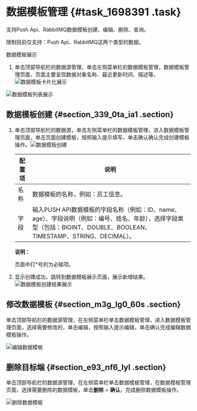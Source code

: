 # 数据模板管理 {#task_1698391 .task}

支持Push Api、RabbitMQ数据模板创建、编辑、删除、查询。

限制目前仅支持：Push Api、RabbitMQ这两个类型的数据。

数据模板展示

1.  单击顶部导航栏的数据源管理，单击左侧菜单栏的数据模板管理，数据模板管理页面，页面主要呈现数据对象名称、最近更新时间、描述等。![数据模板卡片化展示](http://static-aliyun-doc.oss-cn-hangzhou.aliyuncs.com/assets/img/1346025/156776611156387_zh-CN.png)

![数据模板列表展示](http://static-aliyun-doc.oss-cn-hangzhou.aliyuncs.com/assets/img/1346025/156776611156388_zh-CN.png)



## 数据模板创建 {#section_339_0ta_ia1 .section}

1.  单击顶部导航栏的数据源，单击左侧菜单栏的数据模板管理，进入数据模板管理页面，单击页面创建模板，按照输入提示填写，单击确认确认完成创建模板操作。![数据模板创建](http://static-aliyun-doc.oss-cn-hangzhou.aliyuncs.com/assets/img/1346025/156776611156389_zh-CN.png)

 

    |配置项|说明|
    |---|--|
    |名称|数据模板的名称，例如：员工信息。|
    |字段|输入PUSH API数据模板的字段名称（例如：ID、name、age）、字段说明（例如：编号、姓名、年龄），选择字段类型（包括：BIGINT、DOUBLE、BOOLEAN、TIMESTAMP、STRING、DECIMAL）。|

    **说明：** 

    页面中打\*号的为必输项。

2.  显示创建成功，跳转到数据模板展示页面，展示新增结果。![数据模板创建结果展示](http://static-aliyun-doc.oss-cn-hangzhou.aliyuncs.com/assets/img/1346025/156776611156390_zh-CN.png)



## 修改数据模板 {#section_m3g_lg0_60s .section}

单击顶部导航栏的数据源管理，在左侧菜单栏单击数据模板管理，进入数据模板管理页面，选择需要修改的，单击编辑，按照输入提示编辑，单击确认完成编辑数据模板操作。

![编辑数据模板](http://static-aliyun-doc.oss-cn-hangzhou.aliyuncs.com/assets/img/1346025/156776611256391_zh-CN.png)

## 删除目标端 {#section_e93_nf6_lyl .section}

单击顶部导航栏的数据源管理，在左侧菜单栏单击数据模板管理，在数据模板管理页面，选择需要删除的数据模板，单击**删除** \> **确认**，完成删除数据模板操作。

![删除数据模板](http://static-aliyun-doc.oss-cn-hangzhou.aliyuncs.com/assets/img/1346025/156776611256392_zh-CN.png)


